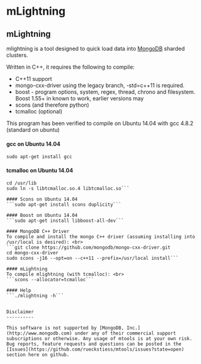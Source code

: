 # mLightning

mLightning
----------

mlightning is a tool designed to quick load data into [MongoDB](http://www.mongodb.org) sharded clusters.

Written in C++, it requires the following to compile:
* C++11 support
* mongo-cxx-driver using the legacy branch, -std=c++11 is required.
* boost - program options, system, regex, thread, chrono and filesystem.  Boost 1.55+ in known to work, earlier versions may
* scons (and therefore python)
* tcmalloc (optional)

This program has been verified to compile on Ubuntu 14.04 with gcc 4.8.2 (standard on ubuntu)

#### gcc on Ubuntu 14.04
```sudo apt-get install gcc```

#### tcmalloc on Ubuntu 14.04
```sudo apt-get install libtcmalloc-minimal4
cd /usr/lib
sudo ln -s libtcmalloc.so.4 libtcmalloc.so```

#### Scons on Ubuntu 14.04
```sudo apt-get install scons duplicity```

#### Boost on Ubuntu 14.04
```sudo apt-get install libboost-all-dev```

#### MongoDB C++ Driver
To compile and install the mongo C++ driver (assuming installing into /usr/local is desired): <br>
```git clone https://github.com/mongodb/mongo-cxx-driver.git
cd mongo-cxx-driver
sudo scons -j16 --opt=on --c++11 --prefix=/usr/local install```

#### mLightning
To compile mlightning (with tcmalloc): <br>
```scons --allocator=tcmalloc```

#### Help
```./mlightning -h```


Disclaimer
----------

This software is not supported by [MongoDB, Inc.](http://www.mongodb.com) under any of their commercial support subscriptions or otherwise. Any usage of mtools is at your own risk. 
Bug reports, feature requests and questions can be posted in the [Issues](https://github.com/rueckstiess/mtools/issues?state=open) section here on github. 

